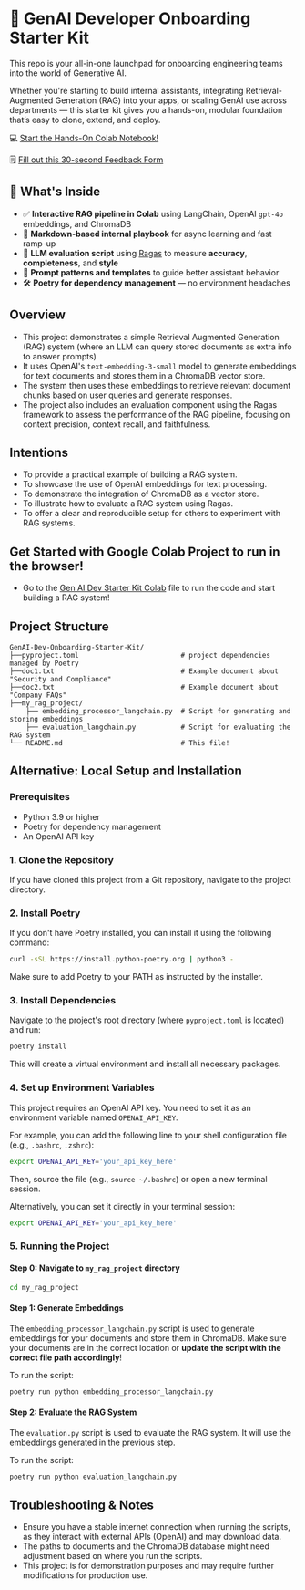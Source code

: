 # 🚀 GenAI Developer Onboarding Starter Kit

This repo is your all-in-one launchpad for onboarding engineering teams into the world of Generative AI.

Whether you're starting to build internal assistants, integrating Retrieval-Augmented Generation (RAG) into your apps, or scaling GenAI use across departments — this starter kit gives you a hands-on, modular foundation that’s easy to clone, extend, and deploy.

💻 [Start the Hands-On Colab Notebook!](https://colab.research.google.com/github/nnennandukwe/GenAI-Dev-Onboarding-Starter-Kit/blob/main/GenAI_Dev_Onboarding_Starter_Kit.ipynb?utm_source=github&utm_medium=social&utm_campaign=genai_starter_kit_launch)

🗒️ [Fill out this 30-second Feedback Form](https://forms.gle/ztmLsjmUZUtzRQ479?utm_source=colab&utm_medium=notebook&utm_campaign=genai_starter_kit_feedback
)

## 🧠 What's Inside

- ✅ **Interactive RAG pipeline in Colab** using LangChain, OpenAI `gpt-4o` embeddings, and ChromaDB
- 📝 **Markdown-based internal playbook** for async learning and fast ramp-up
- 🧪 **LLM evaluation script** using [Ragas](https://github.com/explodinggradients/ragas) to measure **accuracy**, **completeness**, and **style**
- 💬 **Prompt patterns and templates** to guide better assistant behavior
- 🛠️ **Poetry for dependency management** — no environment headaches

## Overview
- This project demonstrates a simple Retrieval Augmented Generation (RAG) system (where an LLM can query stored documents as extra info to answer prompts)
- It uses OpenAI's `text-embedding-3-small` model to generate embeddings for text documents and stores them in a ChromaDB vector store.
- The system then uses these embeddings to retrieve relevant document chunks based on user queries and generate responses.
- The project also includes an evaluation component using the Ragas framework to assess the performance of the RAG pipeline, focusing on context precision, context recall, and faithfulness.

## Intentions
- To provide a practical example of building a RAG system.
- To showcase the use of OpenAI embeddings for text processing.
- To demonstrate the integration of ChromaDB as a vector store.
- To illustrate how to evaluate a RAG system using Ragas.
- To offer a clear and reproducible setup for others to experiment with RAG systems.

## Get Started with Google Colab Project to run in the browser!
- Go to the [Gen AI Dev Starter Kit Colab](GenAI_Dev_Onboarding_Starter_Kit.ipynb) file to run the code and start building a RAG system!

## Project Structure
```
GenAI-Dev-Onboarding-Starter-Kit/
├──pyproject.toml                         # project dependencies managed by Poetry
├──doc1.txt                               # Example document about "Security and Compliance" 
├──doc2.txt                               # Example document about "Company FAQs"
├──my_rag_project/
    ├── embedding_processor_langchain.py  # Script for generating and storing embeddings
    ├── evaluation_langchain.py           # Script for evaluating the RAG system
└── README.md                             # This file!
```

## Alternative: Local Setup and Installation 

### Prerequisites
- Python 3.9 or higher
- Poetry for dependency management
- An OpenAI API key

### 1. Clone the Repository
If you have cloned this project from a Git repository, navigate to the project directory.

### 2. Install Poetry
If you don't have Poetry installed, you can install it using the following command:
```bash
curl -sSL https://install.python-poetry.org | python3 -
```
Make sure to add Poetry to your PATH as instructed by the installer.

### 3. Install Dependencies
Navigate to the project's root directory (where `pyproject.toml` is located) and run:
```bash
poetry install
```
This will create a virtual environment and install all necessary packages.

### 4. Set up Environment Variables
This project requires an OpenAI API key. You need to set it as an environment variable named `OPENAI_API_KEY`.

For example, you can add the following line to your shell configuration file (e.g., `.bashrc`, `.zshrc`):
```bash
export OPENAI_API_KEY='your_api_key_here'
```
Then, source the file (e.g., `source ~/.bashrc`) or open a new terminal session.

Alternatively, you can set it directly in your terminal session:
```bash
export OPENAI_API_KEY='your_api_key_here'
```

### 5. Running the Project

#### Step 0: Navigate to `my_rag_project` directory

```bash
cd my_rag_project
```

#### Step 1: Generate Embeddings
The `embedding_processor_langchain.py` script is used to generate embeddings for your documents and store them in ChromaDB. Make sure your documents are in the correct location or **update the script with the correct file path accordingly**!

To run the script:
```bash
poetry run python embedding_processor_langchain.py
```

#### Step 2: Evaluate the RAG System
The `evaluation.py` script is used to evaluate the RAG system. It will use the embeddings generated in the previous step.

To run the script:
```bash
poetry run python evaluation_langchain.py
```

## Troubleshooting & Notes
- Ensure you have a stable internet connection when running the scripts, as they interact with external APIs (OpenAI) and may download data.
- The paths to documents and the ChromaDB database might need adjustment based on where you run the scripts.
- This project is for demonstration purposes and may require further modifications for production use.
